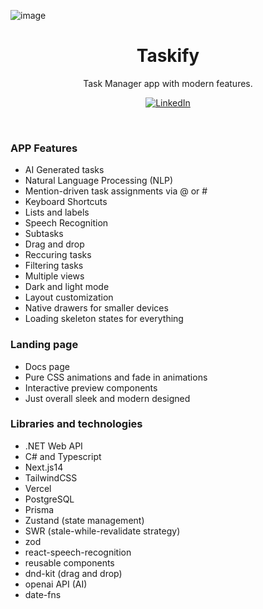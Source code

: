 ![image](https://github.com/mariangle/.taskify/assets/124585244/d4130585-5ea5-4f34-bfaf-ea8daf5cc7a0)

<p align="center">
  <a href="https://dottaskify.vercel.app/" target="_blank"></a>
    <h1 align="center">Taskify</h1>
  </a>
</p>

<p align="center">
  Task Manager app with modern features.
</p>

<p align="center">
  <a href="https://www.linkedin.com">
    <img src="https://img.shields.io/badge/-Bryan-blue?style=plastic-square&logo=Linkedin&logoColor=white&link=https://www.linkedin.com/in/bryan-mcafee-1111a15a/" alt="LinkedIn" />
  </a>
</p>
<br/>

### APP Features
- AI Generated tasks
- Natural Language Processing (NLP)
- Mention-driven task assignments via @ or #
- Keyboard Shortcuts
- Lists and labels
- Speech Recognition
- Subtasks
- Drag and drop
- Reccuring tasks
- Filtering tasks
- Multiple views
- Dark and light mode
- Layout customization
- Native drawers for smaller devices
- Loading skeleton states for everything

### Landing page
- Docs page
- Pure CSS animations and fade in animations 
- Interactive preview components
- Just overall sleek and modern designed

### Libraries and technologies
- .NET Web API
- C# and Typescript
- Next.js14
- TailwindCSS
- Vercel
- PostgreSQL
- Prisma
- Zustand (state management)
- SWR (stale-while-revalidate strategy)
- zod
- react-speech-recognition
- reusable components
- dnd-kit (drag and drop)
- openai API (AI)
- date-fns
